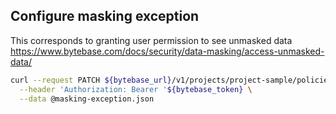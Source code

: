## Configure masking exception

This corresponds to granting user permission to see unmasked data https://www.bytebase.com/docs/security/data-masking/access-unmasked-data/

```bash
curl --request PATCH ${bytebase_url}/v1/projects/project-sample/policies/masking_exception \
  --header 'Authorization: Bearer '${bytebase_token} \
  --data @masking-exception.json
```
